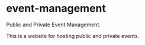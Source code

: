 # event-management
Public and Private Event Management.

This is a website for hosting public and private events.

